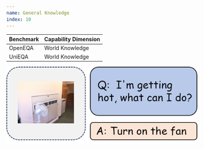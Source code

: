 ```yaml
---
name: General Knowledge
index: 10
---
```


<div class="row">
<div class="col-8">

| **Benchmark** | **Capability Dimension** |
| ------------- | ------------------------ |
| OpenEQA       | World Knowledge          |
| UniEQA        | World Knowledge          |

</div>

<div class="col-4">

![alt text](generalKnowledge.png)

</div>

</div>
